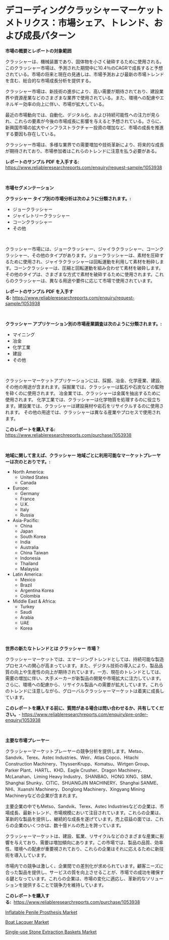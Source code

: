 <p><h1>デコーディングクラッシャーマーケットメトリクス：市場シェア、トレンド、および成長パターン</h1></p><p><strong>市場の概要とレポートの対象範囲</strong></p>
<p><p>クラッシャーは、機械装置であり、固体物を小さく破砕するために使用される。このクラッシャー市場は、予測された期間中に10.4％のCAGRで成長すると予想されている。市場の将来と現在の見通しは、市場予測および最新の市場トレンドを含む、総合的な市場成長分析を提供する。</p><p>クラッシャー市場は、新技術の進歩により、高い需要が期待されており、建設業界や資源産業などのさまざまな業界で使用されている。また、環境への配慮やエネルギー効率の向上に伴い、市場が拡大している。</p><p>最近の市場動向では、自動化、デジタル化、および持続可能性への注力が見られ、これらの要素が今後の市場成長に影響を与えると予想されている。さらに、新興国市場の拡大やインフラストラクチャー投資の増加など、市場の成長を推進する要因も存在している。</p><p>クラッシャー市場は、多様な業界での需要増加や技術革新により、将来的な成長が期待されており、市場参加者はこれらのトレンドに注意を払う必要がある。</p></p>
<p><strong>レポートのサンプル PDF を入手する:</strong> <a href="https://www.reliableresearchreports.com/enquiry/request-sample/1053938">https://www.reliableresearchreports.com/enquiry/request-sample/1053938</a></p>
<p>&nbsp;</p>
<p><strong>市場セグメンテーション</strong></p>
<p><strong>クラッシャー タイプ別の市場分析は次のように分類されます。:</strong></p>
<p><ul><li>ジョークラッシャー</li><li>ジャイレトリークラッシャー</li><li>コーンクラッシャー</li><li>その他</li></ul></p>
<p>&nbsp;</p>
<p><p>クラッシャー市場には、ジョークラッシャー、ジャイラクラッシャー、コーンクラッシャー、その他のタイプがあります。ジョークラッシャーは、素材を圧砕するために使用され、ジャイラクラッシャーは回転運動を利用して素材を粉砕します。コーンクラッシャーは、圧縮と回転運動を組み合わせて素材を破砕します。その他のタイプは、さまざまな方式で素材を破砕するために使用されます。これらのクラッシャーは、異なる用途や要件に応じて市場で使用されています。</p></p>
<p><strong>レポートのサンプル PDF を入手する:</strong>&nbsp;<a href="https://www.reliableresearchreports.com/enquiry/request-sample/1053938">https://www.reliableresearchreports.com/enquiry/request-sample/1053938</a></p>
<p>&nbsp;</p>
<p><strong> クラッシャー アプリケーション別の市場産業調査は次のように分類されます。:</strong></p>
<p><ul><li>マイニング</li><li>冶金</li><li>化学工業</li><li>建設</li><li>その他</li></ul></p>
<p>&nbsp;</p>
<p><p>クラッシャーマーケットアプリケーションには、採掘、冶金、化学産業、建設、その他の用途が含まれます。採掘業では、クラッシャーは鉱石や石炭などの鉱物を砕くのに使用されます。 冶金業では、クラッシャーは金属を抽出するために使用されます。 化学工業では、クラッシャーは化学物質を処理するのに役立ちます。建設業では、クラッシャーは建設廃材や岩石をリサイクルするのに使用されます。 その他の用途では、クラッシャーは異なる産業やプロセスで使用されます。</p></p>
<p><strong>このレポートを購入する:</strong>&nbsp; <a href="https://www.reliableresearchreports.com/purchase/1053938">https://www.reliableresearchreports.com/purchase/1053938</a></p>
<p>&nbsp;</p>
<p><strong>地域に関して言えば、クラッシャー 地域ごとに利用可能なマーケットプレーヤーは次のとおりです。:</strong></p>
<p><ul>
    <li>
        North America:
        <ul>
            <li>United States</li>
            <li>Canada</li>
        </ul>
    </li>
    <li>
        Europe:
        <ul>
            <li>Germany</li>
            <li>France</li>
            <li>U.K.</li>
            <li>Italy</li>
            <li>Russia</li>
        </ul>
    </li>
    <li>
        Asia-Pacific:
        <ul>
            <li>China</li>
            <li>Japan</li>
            <li>South Korea</li>
            <li>India</li>
            <li>Australia</li>
            <li>China Taiwan</li>
            <li>Indonesia</li>
            <li>Thailand</li>
            <li>Malaysia</li>
        </ul>
    </li>
    <li>
        Latin America:
        <ul>
            <li>Mexico</li>
            <li>Brazil</li>
            <li>Argentina Korea</li>
            <li>Colombia</li>
        </ul>
    </li>
    <li>
        Middle East & Africa:
        <ul>
            <li>Turkey</li>
            <li>Saudi</li>
            <li>Arabia</li>
            <li>UAE</li>
            <li>Korea</li>
        </ul>
    </li>
    </ul></p>
<p>&nbsp;</p>
<p><strong>世界の新たなトレンドとは クラッシャー 市場？</strong></p>
<p><p>クラッシャーマーケットでは、エマージングトレンドとしては、持続可能な製造プロセスへの関心が高まっています。また、デジタル技術の導入により、製品品質の向上や生産性の向上が期待されています。一方、現在のトレンドとしては、需要の増加に伴い、大手メーカーが新製品の開発や市場拡大に注力しています。さらに、環境への配慮から、リサイクル製品への需要が拡大しています。これらのトレンドに注意しながら、グローバルクラッシャーマーケットは着実に成長しています。</p></p>
<p><strong>このレポートを購入する前に、質問がある場合は問い合わせるか、共有してください。</strong>- <a href="https://www.reliableresearchreports.com/enquiry/pre-order-enquiry/1053938">https://www.reliableresearchreports.com/enquiry/pre-order-enquiry/1053938</a></p>
<p>&nbsp;</p>
<p><strong>主要な市場プレーヤー</strong></p>
<p><p>クラッシャーマーケットプレーヤーの競争分析を提供します。Metso、Sandvik、Terex、Astec Industries、Weir、Atlas Copco、Hitachi Construction Machinery、ThyssenKrupp、Komatsu、Wirtgen Group、Parker Plant、HARTL、KHD、Eagle Crusher、Dragon Machinery、McLanahan、Liming Heavy Industry、SHANBAO、HONG XING、SBM、Shanghai Shunky、CITIC、SHUANGJIN MACHINERY、Shanghai SANME、NHI、Xuanshi Machinery、Donglong Machinery、Xingyang Mining Machineryなどの企業が含まれます。</p><p>主要企業の中でもMetso、Sandvik、Terex、Astec Industriesなどの企業は、市場成長、最新トレンド、市場規模において注目されています。これらの企業は、革新的な製品を提供し、継続的な成長を遂げています。売上収益の面では、これらの企業のいくつかは、数十億ドルの売上を誇っています。</p><p>クラッシャーマーケットは、建設、鉱業、リサイクルなどのさまざまな産業に影響を与えており、需要は増加傾向にあります。この市場では、製品の品質、効率性、環境への配慮が重要視されており、これらの企業はそれに応えるために新技術を導入しています。</p><p>市場内での競争は激しく、企業間での差別化が求められています。顧客ニーズに合った製品を提供し、サービスの質を向上させることが、市場での成功を確保する鍵となっています。これらの企業は、市場の変化に適応し、革新的なソリューションを提供することで競争力を維持しています。</p></p>
<p><strong>このレポートを購入する:</strong>&nbsp;&nbsp;<a href="https://www.reliableresearchreports.com/purchase/1053938">https://www.reliableresearchreports.com/purchase/1053938</a></p>
<p><p><a href="https://view.publitas.com/reportprime-1/inflatable-penile-prosthesis-market-size-growing-and-forecasted-for-period-from-2023-2030-and-provides-complete-market-analysis-of-this-market/">Inflatable Penile Prosthesis Market</a></p><p><a href="https://github.com/Sinjinluong3e0awx2m195k76/Market-Research-Report-List-1/blob/main/boat-lacquer-market.md">Boat Lacquer Market</a></p><p><a href="https://view.publitas.com/reportprime-1/single-use-stone-extraction-baskets-market-offers-provide-insightful-data-for-the-time-period-from-2023-to-2030-and-also-provide-analysis-based-on-application-type-and-region/">Single-use Stone Extraction Baskets Market</a></p></p>